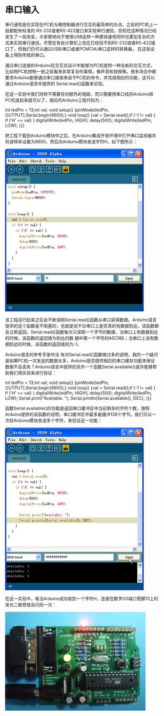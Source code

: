 # 串口输入


串行通信是在实现在PC机与微控制器进行交互的最简单的办法。之前的PC机上一般都配有标准的 RS-232或者RS-422接口来实现串行通信，但现在这种情况已经发生了一些改变，大家更倾向于使用USB这样一种更快速但同时也更加复杂的方式来实现串行通信。尽管在有些计算机上现在已经找不到RS-232或者RS-422接口了，但我们仍可以通过USB/串口或者PCMCIA/串口这样的转换器， 在这些设备上得到传统的串口。

通过串口连接的Arduino在交互式设计中能够为PC机提供一种全新的交互方式，比如用PC机控制一些之前看来非常复杂的事情，像声音和视频等。很多场合中都要求Arduino能够通过串口接收来自于PC机的命令，并完成相应的功能，这可以通过Arduino语言中提供的 Serial.read()函数来实现。

在这一实验中我们同样不需要任何额外的电路，而只需要用串口线将Arduino和PC机连起来就可以了，相应的Arduino工程代码为：

int ledPin = 13;int val; void setup() {pinMode(ledPin, OUTPUT);Serial.begin(9600);} void loop() {val = Serial.read();if (-1 != val) {    if ('H' == val) {      digitalWrite(ledPin, HIGH);      delay(500);      digitalWrite(ledPin, LOW);    }}}

把工程下载到Arduino模块中之后，在Arduino集成开发环境中打开串口监视器并将波特率设置为9600，然后向Arduino模块发送字符H，如下图所示：

![S1](assets/s1.png)

该工程运行起来之后会不断调用Serial.read()函数从串口获得数据。Arduino语言提供的这个函数是不阻塞的，也就是说不论串口上是否真的有数据到达，该函数都会立即返回。Serial.read()函数每次只读取一个字节的数据，当串口上有数据到达的时候，该函数的返回值为到达的数 据中第一个字符的ASCII码；当串口上没有数据到达的时候，该函数的返回值则为-1。

Arduino语言的参考手册中没 有对Serial.read()函数做过多的说明，我的一个疑问是如果PC机一次发送的数据太多，Arduino是否提供相应的串口缓存功能来保证数据不会丢失？Arduino语言中提供的另外一个函数Serial.available()或许能够帮助我们用实验来进行验证：

int ledPin = 13;int val; void setup() {pinMode(ledPin, OUTPUT);Serial.begin(9600);} void loop() {val = Serial.read();if (-1 != val) {    if ('H' == val) {      digitalWrite(ledPin, HIGH);      delay(500);      digitalWrite(ledPin, LOW); Serial.print("Available: ");      Serial.println(Serial.available(), DEC);    }}}

函数Serial.available()的功能是返回串口缓冲区中当前剩余的字符个数，按照Arduino提供的该函数的说明，串口缓冲区中最多能缓冲128个字节。我们可以一次给Arduino模块发送多个字符，来验证这一功能：

![S2](assets/s2.png)

在这一实验中，每当Arduino成功收到一个字符H，连接在数字I/O端口管脚13上的发光二极管就会闪烁一次：

![S3](assets/s3.jpeg)